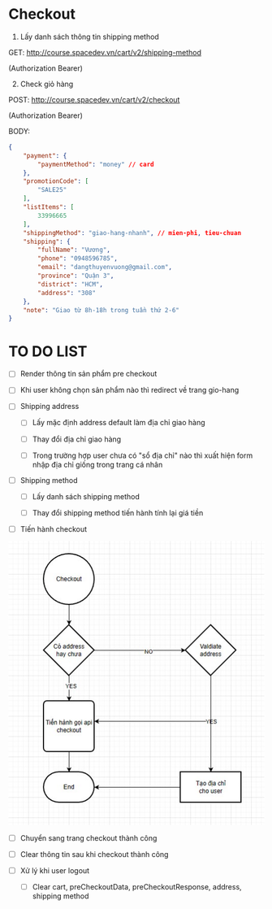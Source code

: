 # Checkout

1. Lấy danh sách thông tin shipping method

GET: http://course.spacedev.vn/cart/v2/shipping-method

(Authorization Bearer)

2. Check giỏ hàng

POST: http://course.spacedev.vn/cart/v2/checkout

(Authorization Bearer)

BODY:

```json
{
    "payment": {
        "paymentMethod": "money" // card
    },
    "promotionCode": [
        "SALE25"
    ],
    "listItems": [
        33996665
    ],
    "shippingMethod": "giao-hang-nhanh", // mien-phi, tieu-chuan
    "shipping": {
        "fullName": "Vương",
        "phone": "0948596785",
        "email": "dangthuyenvuong@gmail.com",
        "province": "Quận 3",
        "district": "HCM",
        "address": "308"
    },
    "note": "Giao từ 8h-18h trong tuần thứ 2-6"
}
```

# TO DO LIST

- [ ] Render thông tin sản phẩm pre checkout

- [ ] Khi user không chọn sản phẩm nào thì redirect về trang gio-hang

- [ ] Shipping address

    - [ ] Lấy mặc định address default làm địa chỉ giao hàng

    - [ ] Thay đổi địa chỉ giao hàng

    - [ ] Trong trường hợp user chưa có "sổ địa chỉ" nào thì xuất hiện form nhập địa chỉ giống trong trang cá nhân


- [ ] Shipping method

    - [ ] Lấy danh sách shipping method

    - [ ] Thay đổi shipping method tiến hành tính lại giá tiền


- [ ] Tiến hành checkout

![Flow checkout](../img/checkout.jpg "Flow Checkout")

- [ ] Chuyển sang trang checkout thành công

- [ ] Clear thông tin sau khi checkout thành công

- [ ] Xử lý khi user logout

    - [ ] Clear cart, preCheckoutData, preCheckoutResponse, address, shipping method